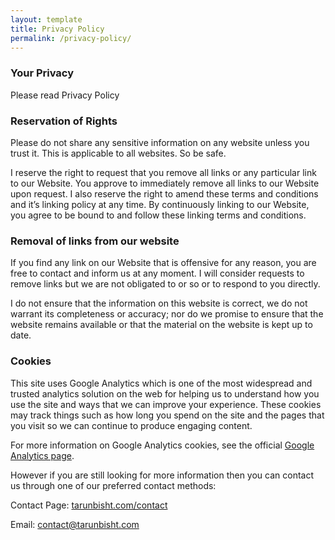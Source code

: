 ```yaml
---
layout: template
title: Privacy Policy
permalink: /privacy-policy/
---
```


### Your Privacy

Please read Privacy Policy

### Reservation of Rights

Please do not share any sensitive information on any website unless you trust it. This is applicable to all websites. So be safe.

I reserve the right to request that you remove all links or any particular link to our Website. You approve to immediately remove all links to our Website upon request. I also reserve the right to amend these terms and conditions and it’s linking policy at any time. By continuously linking to our Website, you agree to be bound to and follow these linking terms and conditions.

### Removal of links from our website

If you find any link on our Website that is offensive for any reason, you are free to contact and inform us at any moment. I will consider requests to remove links but we are not obligated to or so or to respond to you directly.

I do not ensure that the information on this website is correct, we do not warrant its completeness or accuracy; nor do we promise to ensure that the website remains available or that the material on the website is kept up to date.

### Cookies
This site uses Google Analytics which is one of the most widespread and trusted analytics solution on the web for helping us to understand how you use the site and ways that we can improve your experience. These cookies may track things such as how long you spend on the site and the pages that you visit so we can continue to produce engaging content.

For more information on Google Analytics cookies, see the official [Google Analytics page](https://policies.google.com/technologies/cookies?hl=en-US).

However if you are still looking for more information then you can contact us through one of our preferred contact methods:

Contact Page: [tarunbisht.com/contact](tarunbisht.com/contact)

Email: contact@tarunbisht.com